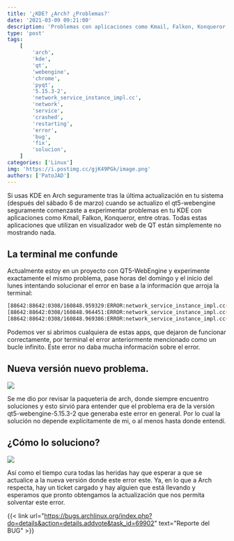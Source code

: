 ```yaml
---
title: '¿KDE? ¿Arch? ¿Problemas?'
date: '2021-03-09 09:21:00'
description: 'Problemas con aplicaciones como Kmail, Falkon, Konqueror, entre otras. Te contamos que esta pasando en Arch estos dias...'
type: 'post'
tags:
    [
        'arch',
        'kde',
        'qt',
        'webengine',
        'chrome',
        'pyqt',
        '5.15.3-2',
        'network_service_instance_impl.cc',
        'network',
        'service',
        'crashed',
        'restarting',
        'error',
        'bug',
        'fix',
        'solucion',
    ]
categories: ['Linux']
img: 'https://i.postimg.cc/gjK49PGk/image.png'
authors: ['PatoJAD']
---
```


Si usas KDE en Arch seguramente tras la última actualización en tu sistema (después del sábado 6 de marzo) cuando se actualizo el qt5-webengine seguramente comenzaste a experimentar problemas en tu KDE con aplicaciones como Kmail, Falkon, Konqueror, entre otras. Todas estas aplicaciones que utilizan en visualizador web de QT están simplemente no mostrando nada.

## La terminal me confunde

Actualmente estoy en un proyecto con QT5-WebEngine y experimente exactamente el mismo problema, pase horas del domingo y el inicio del lunes intentando solucionar el error en base a la información que arroja la terminal:

```bash
[88642:88642:0308/160848.959329:ERROR:network_service_instance_impl.cc(286)] Network service crashed, restarting service.
[88642:88642:0308/160848.964451:ERROR:network_service_instance_impl.cc(286)] Network service crashed, restarting service.
[88642:88642:0308/160848.969386:ERROR:network_service_instance_impl.cc(286)] Network service crashed, restarting service.
```

Podemos ver si abrimos cualquiera de estas apps, que dejaron de funcionar correctamente, por terminal el error anteriormente mencionado como un bucle infinito. Este error no daba mucha información sobre el error.

## Nueva versión nuevo problema.

![](https://www.lancetalent.com/blog/wp-content/uploads/actualizar-wordpress.png)

Se me dio por revisar la paqueteria de arch, donde siempre encuentro soluciones y esto sirvió para entender que el problema era de la versión qt5-webengine-5.15.3-2 que generaba este error en general. Por lo cual la solución no depende explícitamente de mi, o al menos hasta donde entendí.

## ¿Cómo lo soluciono?

![](https://i.postimg.cc/gjK49PGk/image.png)

Así como el tiempo cura todas las heridas hay que esperar a que se actualice a la nueva versión donde este error este. Ya, en lo que a Arch respecta, hay un ticket cargado y hay alguien que está llevando y esperamos que pronto obtengamos la actualización que nos permita solventar este error.

{{< link url="https://bugs.archlinux.org/index.php?do=details&action=details.addvote&task_id=69902" text="Reporte del BUG" >}}
